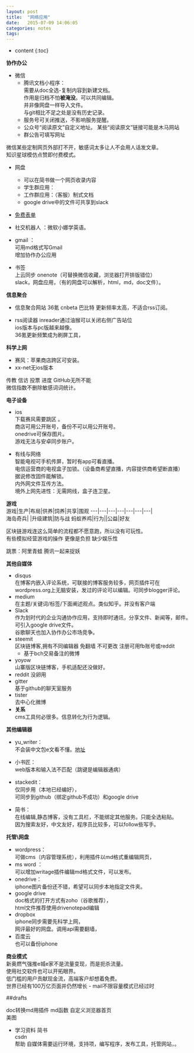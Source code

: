 ```yaml
---
layout: post
title:  "网络应用"
date:   2015-07-09 14:06:05
categories: notes
tags:
---
```


* content
{:toc}

**协作办公**   

- 微信
  - 腾讯文档小程序：  
  需要从doc全选-复制内容到新建文档。  
    作用是归档不怕**被淹没**。可以共同编辑。  
    并非像网盘一样导入文件。  
    与git相比不足之处是没有历史记录。  
  - 服务号可关闭推送，不影响服务提醒。  
  - 公众号“阅读原文”自定义地址。 某些“阅读原文”链接可能是木马网站   
  -  群公告可填写网址   

微信某些定制网页外部打不开，敏感词太多让人不会用人话发文章。  
知识星球模仿点赞即付费模式。    




- 网盘  
  - 可以在简书做一个网页收录内容  
  - 学生群应用：       
  - 工作群应用：（客服）制式文档  
  - google drive中的文件可共享到slack

- [免费表单](https://jinshuju.net/?utm_source=pub_footer)

- 社交机器人  ：微软小娜学英语。  
- gmail  ：  
可用md格式写Gmail  
增加协作办公应用  
- 书签   
上云同步  onenote（可替换微信收藏，浏览器打开排版错位）  
slack，网盘应用，（有的网盘可以解析，html，md，doc文件）。   

**信息聚合**  
- 信息聚合网站
36氪 cnbeta  巴比特 更新频率太高，不适合rss订阅。   

- rss阅读器
inreader通过油猴可以关闭右侧广告站位  
ios版本与pc版越来越像。   
36氪更新频繁成为刷屏工具，

**科学上网**   
- 赛风：苹果商店跨区可安装。  
- xx-net无ios版本    

传教 信访 投票 进度 GitHub无所不能  
微信指数不删除敏感词词统计。  


**电子设备**

-  ios  
下载赛风需要跳区 。  
 商店可用公开账号，备份不可以用公开账号。  
 onedrive可保存图片。  
 游戏无法与安卓同步账户。   

- 有线与网络  
智能电视可手机传屏，暂时有app可看直播。  
电信运营商的电视盒子加锁。（设备商希望直播，内容提供商希望断直播）  
据说修改固件能解锁。   
内外网文件互传方法。  
境外上网先进性：无需网线，盒子连卫星。  


**游戏**   
游戏|生产|布局|供养|饲养|共享|围观
---|---|---|---|---|---|---|  
海岛奇兵| |升级建筑|防与战
蚂蚁养鸡|行为||公益|好友

区块链游戏连这么简单的流程都不愿意跑，所以没有可玩性。  
有些模拟经营游戏的操作 更像是负担 缺少娱乐性   

跳票：阿里青蛙 腾讯一起来捉妖   

**其他自媒体**  
- disqus  
在博客内嵌入评论系统，可联接的博客服务较多，网页插件可在wordpress.org上无脑安装，发过的评论可以编辑。可同步blogger评论。  
- medium   
在主题/关键词/标签/下面阐述观点。类似知乎。并没有客户端
- Slack  
作为划时代的企业沟通协作应用，支持即时通讯，分享文件、新闻等，邮件。可引入google drive文件。  
谷歌聊天也加入协作办公市场竞争。  
- steemit  
区块链博客,拥有不同编辑器 免翻墙 不可更改  注册可用fb账号或reddit  
  - 基于bch交易备注的微博  
- yoyow  
山寨版区块链博客，手机适配还没做好。
- reddit
没卵用
- gitter  
基于github的聊天室服务  
- tister  
去中心化微博   
- **关系**   
cms工具何必很多。信息转化为行为逻辑。  

**其他编辑器**    
- yu_writer：  
不会装中文包e文看不懂。[地址](https://ivarptr.github.io/yu-writer.site/index.html)   
- 小书匠：  
web版本和输入法不匹配（跳键是编辑器通病）  
- stackedit：  
仅同步用（本地已经编好），  
可同步到github（绑定github不成功）和google drive    

- 简书：  
在线编辑,静态博客，没有工具栏，不能绑定其他服务。只能全选粘贴。  
因为搜索友好，中文友好，程序员比较多，可以follow些写手。  

**托管\网盘**   
- wordpress：  
可做cms（内容管理系统），利用插件以md格式重编辑网页，  
- ms word ：  
可以增加writage插件编辑md格式文件，可以发布。   
- onedrive：  
iphone图片备份还不错，希望可以同步本地指定文件夹。  
- google drive     
doc格式的打开方式有zoho（谷歌推荐），  
html文件推荐使用drivenotepad编辑  
- dropbox   
iphone同步需要先科学上网，  
网评最好的网盘。调用api需要翻墙，  
- 百度云  
也可以备份iphone  

**商业模式**  
新奥燃气强推e城e家不是流量变现，而是扼杀流量。    
使用社交软件也可以开拓眼界。  
低门槛的用户贡献现金流，高端客户却想着免费。  
世界已经有100万亿页面并仍然增长  -
mail不限容量模式已经过时  

##drafts


 doc转换md用插件  md函数  自定义浏览器首页  
美图  

 - 学习资料
 简书  
 csdn  
 帮助
 自媒体需要运行环境，支持项，编写程序，发布工具，托管网站，。
